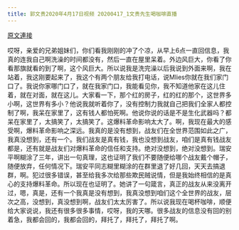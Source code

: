 ```yaml
---
title: 郭文贵2020年4月17日视频 20200417_1文贵先生喝咖啡直播
---
```


[原文連接](https://gnews.org/ThreadView/53479316)

哎呀，亲爱的兄弟姐妹们，你们看我刚刚的冲了个凉，从早上6点一直回信息，我真的连我自己啊洗澡的时间都没有，然后一直在屋里呆着。外边风巨大，你看了你看那旗就看的到了啊，这个风巨大。所以说我是洗完澡以后我说到外面来啊，我在站着，我这刚要起来了，我这个有两个朋友给我打电话，说Mlies你就在我们家门口了。我说你家哪门口了，就在我家门口，我能看见你，我不知道他家在这儿住着，就在对面，就在这儿。大家看一下，那个红的房子，红的红的那个，这世界多小啊，这世界有多小？他说我就听着你了，没有控制力我就自己把我们全家人都控制了啊，我呆在家里了，这有钱人都怕死啊。他说你说的话是不是生化武器吗？都呆在家里了，太搞笑了，太搞笑了。这爆料革命影响太大了。啊，我现在最大的感受啊，爆料革命影响之深远。我真的是没有想到，战友们在全世界范围如此之广，我真没想到，还有一个。我们战友是真有钱，我也没想到战友，咱们是真有钱战友都是，还有就是战友们对爆料革命的信任和支持。绝对没想到，绝对没想到。瑞安平啊糊涂了三年，讲出一句真理，这也证明了我们不要随便给哪个战友戴个帽子，随便放弃，任何情况下。瑞安平同志糊里糊涂的在群里退了好几回，天天去搞退群，啊。犯过很多错误，甚至给我多次给那些欺民贼说情，但是我始终相信的是真心的支持爆料革命。所以现在也证明了。她讲了一句箴言，真正的战友从来没离开过，嗯，真是，还有一个我真是没有想到，我真没想到咱们这个全世界的战友，层次之高，没想到，真没想到啊，战友们太太厉害了。所以说我现在喝杯咖啡，顺便给大家说说，我还有很多很多事情，哎呀，我的天哪。很多战友的信息没有回的别着急，我都会回的，我都会回的，拜托了，拜托了，拜托了啊。
